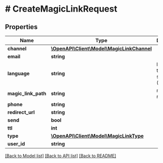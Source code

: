 # # CreateMagicLinkRequest

## Properties

Name | Type | Description | Notes
------------ | ------------- | ------------- | -------------
**channel** | [**\OpenAPI\Client\Model\MagicLinkChannel**](MagicLinkChannel.md) |  | [optional]
**email** | **string** |  | [optional]
**language** | **string** | language of the email to send (optional) | [optional]
**magic_link_path** | **string** | must be a relative url | [optional]
**phone** | **string** |  | [optional]
**redirect_url** | **string** |  | [optional]
**send** | **bool** |  | [optional]
**ttl** | **int** |  | [optional]
**type** | [**\OpenAPI\Client\Model\MagicLinkType**](MagicLinkType.md) |  | [optional]
**user_id** | **string** |  | [optional]

[[Back to Model list]](../../README.md#models) [[Back to API list]](../../README.md#endpoints) [[Back to README]](../../README.md)
